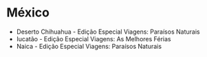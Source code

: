 # México

* Deserto Chihuahua - Edição Especial Viagens: Paraísos Naturais
* Iucatão - Edição Especial Viagens: As Melhores Férias
* Naica - Edição Especial Viagens: Paraísos Naturais
